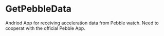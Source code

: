 # GetPebbleData
Andriod App for receiving acceleration data from Pebble watch. Need to cooperat with the official Pebble App.
